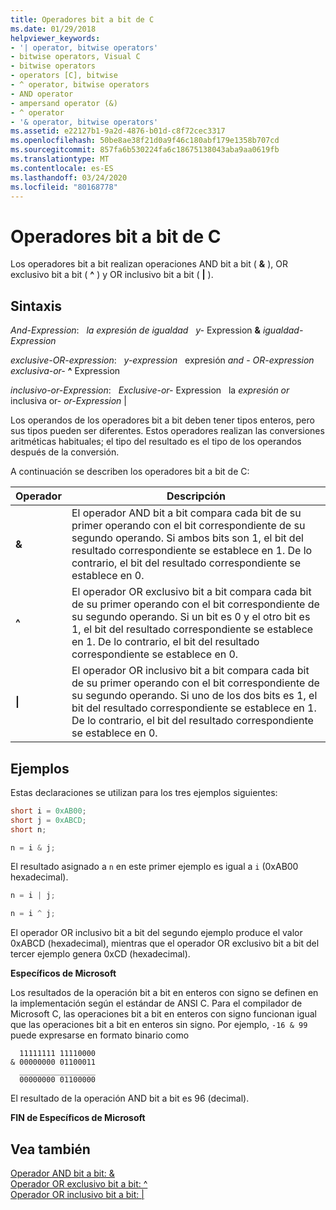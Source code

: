 ```yaml
---
title: Operadores bit a bit de C
ms.date: 01/29/2018
helpviewer_keywords:
- '| operator, bitwise operators'
- bitwise operators, Visual C
- bitwise operators
- operators [C], bitwise
- ^ operator, bitwise operators
- AND operator
- ampersand operator (&)
- ^ operator
- '& operator, bitwise operators'
ms.assetid: e22127b1-9a2d-4876-b01d-c8f72cec3317
ms.openlocfilehash: 50be8ae38f21d0a9f46c180abf179e1358b707cd
ms.sourcegitcommit: 857fa6b530224fa6c18675138043aba9aa0619fb
ms.translationtype: MT
ms.contentlocale: es-ES
ms.lasthandoff: 03/24/2020
ms.locfileid: "80168778"
---
```

# <a name="c-bitwise-operators"></a>Operadores bit a bit de C

Los operadores bit a bit realizan operaciones AND bit a bit ( **&** ), OR exclusivo bit a bit ( **^** ) y OR inclusivo bit a bit ( **&#124;** ).

## <a name="syntax"></a>Sintaxis

*And-Expression*: &nbsp;&nbsp;*la expresión de igualdad* &nbsp;&nbsp;*y-* Expression **&** *igualdad-Expression*

*exclusive-OR-expression*: &nbsp;&nbsp;*y-expression* &nbsp;&nbsp;expresión *and* - *OR-expression exclusiva-or-* **^** Expression

*inclusivo-or-Expression*: &nbsp;&nbsp;*Exclusive-or-* Expression &nbsp;&nbsp;la *expresión or* inclusiva or- *or-Expression* &#124;

Los operandos de los operadores bit a bit deben tener tipos enteros, pero sus tipos pueden ser diferentes. Estos operadores realizan las conversiones aritméticas habituales; el tipo del resultado es el tipo de los operandos después de la conversión.

A continuación se describen los operadores bit a bit de C:

|Operador|Descripción|
|--------------|-----------------|
|**&**|El operador AND bit a bit compara cada bit de su primer operando con el bit correspondiente de su segundo operando. Si ambos bits son 1, el bit del resultado correspondiente se establece en 1. De lo contrario, el bit del resultado correspondiente se establece en 0.|
|**^**|El operador OR exclusivo bit a bit compara cada bit de su primer operando con el bit correspondiente de su segundo operando. Si un bit es 0 y el otro bit es 1, el bit del resultado correspondiente se establece en 1. De lo contrario, el bit del resultado correspondiente se establece en 0.|
|**&#124;**|El operador OR inclusivo bit a bit compara cada bit de su primer operando con el bit correspondiente de su segundo operando. Si uno de los dos bits es 1, el bit del resultado correspondiente se establece en 1. De lo contrario, el bit del resultado correspondiente se establece en 0.|

## <a name="examples"></a>Ejemplos

Estas declaraciones se utilizan para los tres ejemplos siguientes:

```C
short i = 0xAB00;
short j = 0xABCD;
short n;

n = i & j;
```

El resultado asignado a `n` en este primer ejemplo es igual a `i` (0xAB00 hexadecimal).

```C
n = i | j;

n = i ^ j;
```

El operador OR inclusivo bit a bit del segundo ejemplo produce el valor 0xABCD (hexadecimal), mientras que el operador OR exclusivo bit a bit del tercer ejemplo genera 0xCD (hexadecimal).

**Específicos de Microsoft**

Los resultados de la operación bit a bit en enteros con signo se definen en la implementación según el estándar de ANSI C. Para el compilador de Microsoft C, las operaciones bit a bit en enteros con signo funcionan igual que las operaciones bit a bit en enteros sin signo. Por ejemplo, `-16 & 99` puede expresarse en formato binario como

```Expression
  11111111 11110000
& 00000000 01100011
  _________________
  00000000 01100000
```

El resultado de la operación AND bit a bit es 96 (decimal).

**FIN de Específicos de Microsoft**

## <a name="see-also"></a>Vea también

[Operador AND bit a bit: &](../cpp/bitwise-and-operator-amp.md)<br/>
[Operador OR exclusivo bit a bit: ^](../cpp/bitwise-exclusive-or-operator-hat.md)<br/>
[Operador OR inclusivo bit a bit: &#124;](../cpp/bitwise-inclusive-or-operator-pipe.md)
